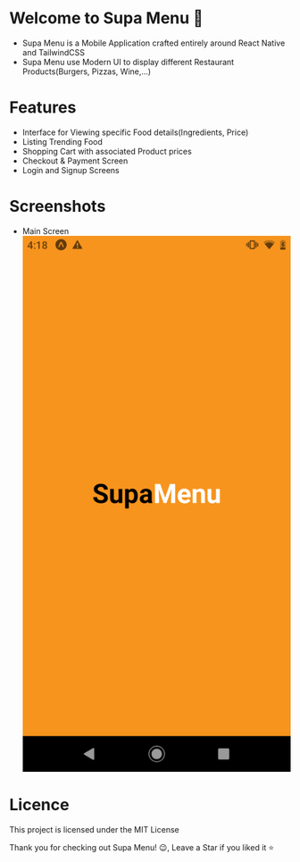 # Welcome to Supa Menu 👋

- Supa Menu is a Mobile Application crafted entirely around React Native and TailwindCSS
- Supa Menu use Modern UI to display different Restaurant Products(Burgers, Pizzas, Wine,...)

# Features

- Interface for Viewing specific Food details(Ingredients, Price)
- Listing Trending Food
- Shopping Cart with associated Product prices
- Checkout & Payment Screen
- Login and Signup Screens

# Screenshots

- Main Screen
  ![](https://github.com/UNYUZIMFURA/Supa-Menu/blob/master/assets/screenshots/Screenshot_20240521-161822.png)

# Licence

This project is licensed under the MIT License


Thank you for checking out Supa Menu! 😉, Leave a Star if you liked it ⭐
  
